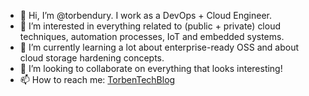 - 👋 Hi, I’m @torbendury. I work as a DevOps + Cloud Engineer.
- 👀 I’m interested in everything related to (public + private) cloud techniques, automation processes, IoT and embedded systems.
- 🌱 I’m currently learning a lot about enterprise-ready OSS and about cloud storage hardening concepts.
- 💞️ I’m looking to collaborate on everything that looks interesting!
- 📫 How to reach me: [TorbenTechBlog](https://torbentechblog.com)

<!---
torbendury/torbendury is a ✨ special ✨ repository because its `README.md` (this file) appears on your GitHub profile.
You can click the Preview link to take a look at your changes.
--->
